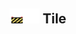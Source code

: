 ## <img src="../../.gitbook/assets/unknown.png" width="24" height=24 /><img src="../../.gitbook/assets/base.png" width="24" height=24 /> Tile

